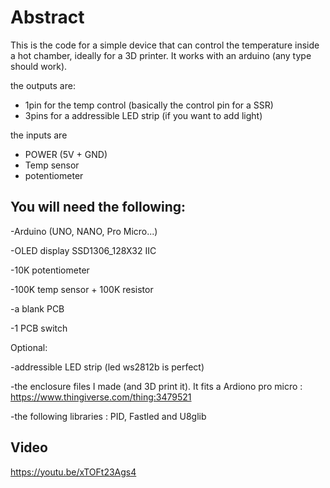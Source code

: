 # Abstract

This is the code for a simple device that can control the temperature inside a hot chamber, ideally for a 3D printer.
It works with an arduino (any type should work).

the outputs are:
- 1pin for the temp control (basically the control pin for a SSR)
- 3pins for a addressible LED strip (if you want to add light)

the inputs are
- POWER (5V + GND)
- Temp sensor
- potentiometer


## You will need the following:

-Arduino (UNO, NANO, Pro Micro...)

-OLED display SSD1306_128X32 IIC

-10K potentiometer

-100K temp sensor + 100K resistor

-a blank PCB

-1 PCB switch

Optional:

-addressible LED strip (led ws2812b is perfect)

-the enclosure files I made (and 3D print it). It fits a Ardiono pro micro : https://www.thingiverse.com/thing:3479521

-the following libraries : PID, Fastled and U8glib

## Video

https://youtu.be/xTOFt23Ags4
